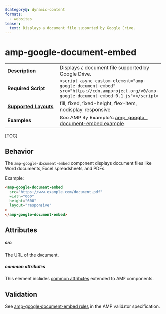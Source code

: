 ```yaml
---
$category@: dynamic-content
formats:
  - websites
teaser:
  text: Displays a document file supported by Google Drive.
---
```


<!---
Copyright 2018 The AMP HTML Authors. All Rights Reserved.

Licensed under the Apache License, Version 2.0 (the "License");
you may not use this file except in compliance with the License.
You may obtain a copy of the License at

      http://www.apache.org/licenses/LICENSE-2.0

Unless required by applicable law or agreed to in writing, software
distributed under the License is distributed on an "AS-IS" BASIS,
WITHOUT WARRANTIES OR CONDITIONS OF ANY KIND, either express or implied.
See the License for the specific language governing permissions and
limitations under the License.
-->

# amp-google-document-embed

<table>
  <tr>
    <td width="40%"><strong>Description</strong></td>
    <td>Displays a document file supported by Google Drive.</td>
  </tr>
  <tr>
    <td width="40%"><strong>Required Script</strong></td>
    <td><code>&lt;script async custom-element="amp-google-document-embed" src="https://cdn.ampproject.org/v0/amp-google-document-embed-0.1.js">&lt;/script></code></td>
  </tr>
  <tr>
    <td class="col-fourty"><strong><a href="https://amp.dev/documentation/guides-and-tutorials/develop/style_and_layout/control_layout">Supported Layouts</a></strong></td>
    <td>fill, fixed, fixed-height, flex-item, nodisplay, responsive</td>
  </tr>
  <tr>
    <td width="40%"><strong>Examples</strong></td>
    <td>See AMP By Example's <a href="https://amp.dev/documentation/examples/components/amp-google-document-embed/">amp-google-document-embed example</a>.</td>
  </tr>
</table>

[TOC]

## Behavior

The `amp-google-document-embed` component displays document files like Word
documents, Excel spreadsheets, and PDFs.

Example:

```html
<amp-google-document-embed
  src="https://www.example.com/document.pdf"
  width="800"
  height="600"
  layout="responsive"
>
</amp-google-document-embed>
```

## Attributes

##### src

The URL of the document.

##### common attributes

This element includes
[common attributes](https://amp.dev/documentation/guides-and-tutorials/learn/common_attributes)
extended to AMP components.

## Validation

See
[amp-google-document-embed rules](https://github.com/ampproject/amphtml/blob/master/extensions/amp-google-document-embed/validator-amp-google-document-embed.protoascii)
in the AMP validator specification.
